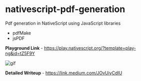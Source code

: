 # nativescript-pdf-generation
Pdf generation in NativeScript using JavaScript libraries 

* pdfMake
* jsPDF

<b>Playground Link</b> - https://play.nativescript.org/?template=play-ng&id=tZ5F9Y

![gif](https://github.com/kumarandena/nativescript-pdf-generation/blob/master/src/gif/nspdf.gif)

<b>Detailed Writeup</b> - https://link.medium.com/JOvUiyCdIU